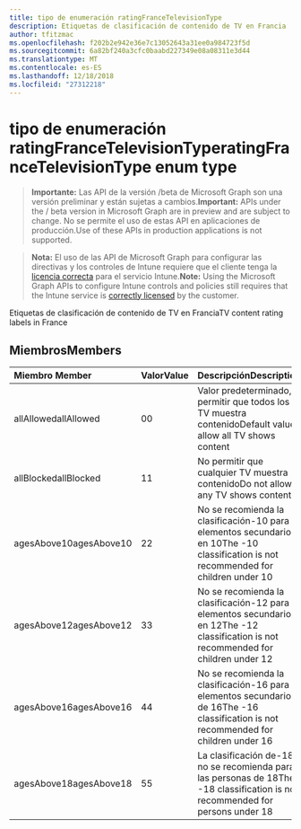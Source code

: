 ```yaml
---
title: tipo de enumeración ratingFranceTelevisionType
description: Etiquetas de clasificación de contenido de TV en Francia
author: tfitzmac
ms.openlocfilehash: f202b2e942e36e7c13052643a31ee0a984723f5d
ms.sourcegitcommit: 6a82bf240a3cfc0baabd227349e08a08311e3d44
ms.translationtype: MT
ms.contentlocale: es-ES
ms.lasthandoff: 12/18/2018
ms.locfileid: "27312218"
---
```

# <a name="ratingfrancetelevisiontype-enum-type"></a><span data-ttu-id="b7812-103">tipo de enumeración ratingFranceTelevisionType</span><span class="sxs-lookup"><span data-stu-id="b7812-103">ratingFranceTelevisionType enum type</span></span>

> <span data-ttu-id="b7812-104">**Importante:** Las API de la versión /beta de Microsoft Graph son una versión preliminar y están sujetas a cambios.</span><span class="sxs-lookup"><span data-stu-id="b7812-104">**Important:** APIs under the / beta version in Microsoft Graph are in preview and are subject to change.</span></span> <span data-ttu-id="b7812-105">No se permite el uso de estas API en aplicaciones de producción.</span><span class="sxs-lookup"><span data-stu-id="b7812-105">Use of these APIs in production applications is not supported.</span></span>

> <span data-ttu-id="b7812-106">**Nota:** El uso de las API de Microsoft Graph para configurar las directivas y los controles de Intune requiere que el cliente tenga la [licencia correcta](https://go.microsoft.com/fwlink/?linkid=839381) para el servicio Intune.</span><span class="sxs-lookup"><span data-stu-id="b7812-106">**Note:** Using the Microsoft Graph APIs to configure Intune controls and policies still requires that the Intune service is [correctly licensed](https://go.microsoft.com/fwlink/?linkid=839381) by the customer.</span></span>

<span data-ttu-id="b7812-107">Etiquetas de clasificación de contenido de TV en Francia</span><span class="sxs-lookup"><span data-stu-id="b7812-107">TV content rating labels in France</span></span>
## <a name="members"></a><span data-ttu-id="b7812-108">Miembros</span><span class="sxs-lookup"><span data-stu-id="b7812-108">Members</span></span>
|<span data-ttu-id="b7812-109">Miembro	</span><span class="sxs-lookup"><span data-stu-id="b7812-109">Member</span></span>|<span data-ttu-id="b7812-110">Valor</span><span class="sxs-lookup"><span data-stu-id="b7812-110">Value</span></span>|<span data-ttu-id="b7812-111">Descripción</span><span class="sxs-lookup"><span data-stu-id="b7812-111">Description</span></span>|
|:---|:---|:---|
|<span data-ttu-id="b7812-112">allAllowed</span><span class="sxs-lookup"><span data-stu-id="b7812-112">allAllowed</span></span>|<span data-ttu-id="b7812-113">0</span><span class="sxs-lookup"><span data-stu-id="b7812-113">0</span></span>|<span data-ttu-id="b7812-114">Valor predeterminado, permitir que todos los TV muestra contenido</span><span class="sxs-lookup"><span data-stu-id="b7812-114">Default value, allow all TV shows content</span></span>|
|<span data-ttu-id="b7812-115">allBlocked</span><span class="sxs-lookup"><span data-stu-id="b7812-115">allBlocked</span></span>|<span data-ttu-id="b7812-116">1</span><span class="sxs-lookup"><span data-stu-id="b7812-116">1</span></span>|<span data-ttu-id="b7812-117">No permitir que cualquier TV muestra contenido</span><span class="sxs-lookup"><span data-stu-id="b7812-117">Do not allow any TV shows content</span></span>|
|<span data-ttu-id="b7812-118">agesAbove10</span><span class="sxs-lookup"><span data-stu-id="b7812-118">agesAbove10</span></span>|<span data-ttu-id="b7812-119">2</span><span class="sxs-lookup"><span data-stu-id="b7812-119">2</span></span>|<span data-ttu-id="b7812-120">No se recomienda la clasificación-10 para elementos secundarios en 10</span><span class="sxs-lookup"><span data-stu-id="b7812-120">The -10 classification is not recommended for children under 10</span></span>|
|<span data-ttu-id="b7812-121">agesAbove12</span><span class="sxs-lookup"><span data-stu-id="b7812-121">agesAbove12</span></span>|<span data-ttu-id="b7812-122">3</span><span class="sxs-lookup"><span data-stu-id="b7812-122">3</span></span>|<span data-ttu-id="b7812-123">No se recomienda la clasificación-12 para elementos secundarios en 12</span><span class="sxs-lookup"><span data-stu-id="b7812-123">The -12 classification is not recommended for children under 12</span></span>|
|<span data-ttu-id="b7812-124">agesAbove16</span><span class="sxs-lookup"><span data-stu-id="b7812-124">agesAbove16</span></span>|<span data-ttu-id="b7812-125">4</span><span class="sxs-lookup"><span data-stu-id="b7812-125">4</span></span>|<span data-ttu-id="b7812-126">No se recomienda la clasificación-16 para elementos secundarios de 16</span><span class="sxs-lookup"><span data-stu-id="b7812-126">The -16 classification is not recommended for children under 16</span></span>|
|<span data-ttu-id="b7812-127">agesAbove18</span><span class="sxs-lookup"><span data-stu-id="b7812-127">agesAbove18</span></span>|<span data-ttu-id="b7812-128">5</span><span class="sxs-lookup"><span data-stu-id="b7812-128">5</span></span>|<span data-ttu-id="b7812-129">La clasificación de-18 no se recomienda para las personas de 18</span><span class="sxs-lookup"><span data-stu-id="b7812-129">The -18 classification is not recommended for persons under 18</span></span>|





